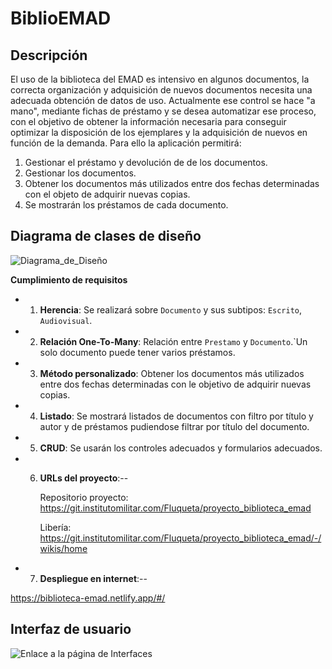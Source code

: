 # BiblioEMAD

## Descripción
El uso de la biblioteca del EMAD es intensivo en algunos documentos, la correcta organización y adquisición de nuevos documentos necesita una adecuada obtención de datos de uso.
Actualmente ese control se hace "a mano", mediante fichas de préstamo y se desea automatizar ese proceso, con el objetivo de obtener la información necesaria para conseguir optimizar la disposición de los ejemplares y la adquisición de nuevos en función de la demanda.
Para ello la aplicación permitirá:
1. Gestionar el préstamo y devolución de de los documentos. 
1. Gestionar los documentos.
1. Obtener los documentos más utilizados entre dos fechas determinadas con el objeto de adquirir nuevas copias.
1. Se mostrarán los préstamos de cada documento.


## Diagrama de clases de diseño

![Diagrama_de_Diseño](https://git.institutomilitar.com/Fluqueta/proyecto_biblioteca_emad/-/wikis/uploads/a161639bd4128b385a0fd6f16930fbe5/EsquemaBiblioteca_EMAD.jpg)

**Cumplimiento de requisitos**
- 1. **Herencia**: Se realizará sobre `Documento` y sus subtipos: `Escrito`, `Audiovisual`.
- 2. **Relación One-To-Many**: Relación entre `Prestamo` y `Documento`.`Un solo documento puede tener varios préstamos.
- 3. **Método personalizado**: Obtener los documentos más utilizados entre dos fechas determinadas con le objetivo de adquirir nuevas copias.
- 4. **Listado**: Se mostrará listados de documentos con filtro por título y autor y de préstamos pudiendose filtrar por título del documento.
- 5. **CRUD**: Se usarán los controles adecuados y formularios adecuados. 

- 6. **URLs del proyecto**:--

      Repositorio proyecto: https://git.institutomilitar.com/Fluqueta/proyecto_biblioteca_emad

      Libería: https://git.institutomilitar.com/Fluqueta/proyecto_biblioteca_emad/-/wikis/home

- 7. **Despliegue en internet**:--

https://biblioteca-emad.netlify.app/#/


## Interfaz de usuario
  
![Enlace a la página de Interfaces](https://git.institutomilitar.com/Fluqueta/proyecto_biblioteca_emad/-/wikis/Interfaces-del-Proyecto)

